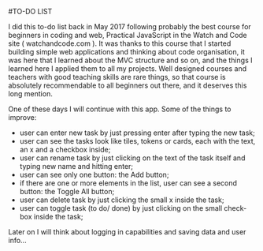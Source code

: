 #TO-DO LIST

I did this to-do list back in May 2017 following probably the best course for beginners in coding and web, Practical JavaScript in the Watch and Code site ( watchandcode.com ). It was thanks to this course that I started building simple web applications and thinking about code organisation, it was here that I learned about the MVC structure and so on, and the things I learned here I applied them to all my projects. Well designed courses and teachers with good teaching skills are rare things, so that course is absolutely recommendable to all beginners out there, and it deserves this long mention.


One of these days I will continue with this app. Some of the things to improve:
* user can enter new task by just pressing enter after typing the new task;
* user can see the tasks look like tiles, tokens or cards, each with the text, an x and a checkbox inside;
* user can rename task by just clicking on the text of the task itself and typing new name and hitting enter;
* user can see only one button: the Add button;
* if there are one or more elements in the list, user can see a second button: the Toggle All button;
* user can delete task by just clicking the small x inside the task;
* user can toggle task (to do/ done) by just clicking on the small check-box inside the task;


Later on I will think about logging in capabilities and saving data and user info... 
